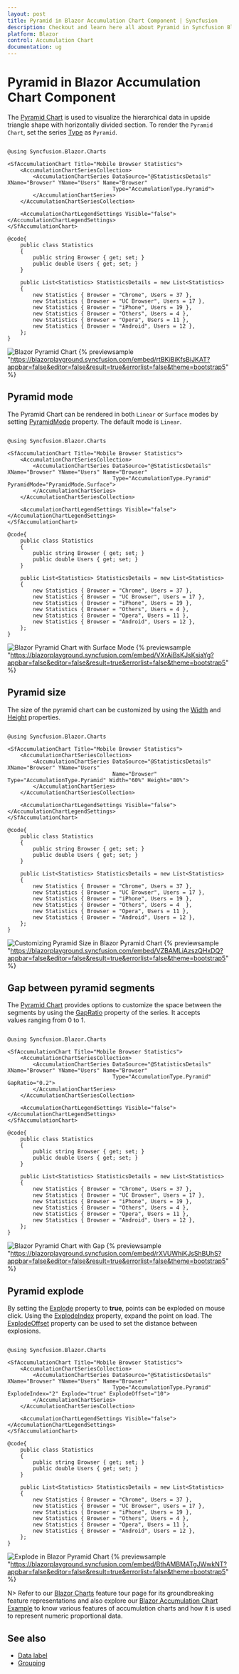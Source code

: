 ```yaml
---
layout: post
title: Pyramid in Blazor Accumulation Chart Component | Syncfusion
description: Checkout and learn here all about Pyramid in Syncfusion Blazor Accumulation Chart component and more.
platform: Blazor
control: Accumulation Chart
documentation: ug
---
```


# Pyramid in Blazor Accumulation Chart Component

The [Pyramid Chart](https://www.syncfusion.com/blazor-components/blazor-charts/chart-types/pyramid-chart) is used to visualize the hierarchical data in upside triangle shape with horizontally divided section. To render the `Pyramid Chart`, set the series [Type](https://help.syncfusion.com/cr/blazor/Syncfusion.Blazor.Charts.AccumulationChartSeries.html#Syncfusion_Blazor_Charts_AccumulationChartSeries_Type) as `Pyramid`.

```cshtml 

@using Syncfusion.Blazor.Charts

<SfAccumulationChart Title="Mobile Browser Statistics">
    <AccumulationChartSeriesCollection>
        <AccumulationChartSeries DataSource="@StatisticsDetails" XName="Browser" YName="Users" Name="Browser"
								 Type="AccumulationType.Pyramid">
        </AccumulationChartSeries>
    </AccumulationChartSeriesCollection>

    <AccumulationChartLegendSettings Visible="false"></AccumulationChartLegendSettings>
</SfAccumulationChart>

@code{
    public class Statistics
    {
        public string Browser { get; set; }
        public double Users { get; set; }
    }

    public List<Statistics> StatisticsDetails = new List<Statistics>
    {
        new Statistics { Browser = "Chrome", Users = 37 },
        new Statistics { Browser = "UC Browser", Users = 17 },
        new Statistics { Browser = "iPhone", Users = 19 },
        new Statistics { Browser = "Others", Users = 4 },
        new Statistics { Browser = "Opera", Users = 11 },
        new Statistics { Browser = "Android", Users = 12 },
    };
}

```


![Blazor Pyramid Chart](../images/pyramid/blazor-pyramid-chart.png)
{% previewsample "https://blazorplayground.syncfusion.com/embed/rtBKiBiKfsBiJKAT?appbar=false&editor=false&result=true&errorlist=false&theme=bootstrap5" %}

## Pyramid mode

The Pyramid Chart can be rendered in both `Linear` or `Surface` modes by setting [PyramidMode](https://help.syncfusion.com/cr/blazor/Syncfusion.Blazor.Charts.AccumulationChartSeries.html#Syncfusion_Blazor_Charts_AccumulationChartSeries_PyramidMode) property. The default mode is `Linear`.

```cshtml 

@using Syncfusion.Blazor.Charts

<SfAccumulationChart Title="Mobile Browser Statistics">
    <AccumulationChartSeriesCollection>
        <AccumulationChartSeries DataSource="@StatisticsDetails" XName="Browser" YName="Users" Name="Browser"
								 Type="AccumulationType.Pyramid" PyramidMode="PyramidMode.Surface">
        </AccumulationChartSeries>
    </AccumulationChartSeriesCollection>

    <AccumulationChartLegendSettings Visible="false"></AccumulationChartLegendSettings>
</SfAccumulationChart>

@code{
    public class Statistics
    {
        public string Browser { get; set; }
        public double Users { get; set; }
    }

    public List<Statistics> StatisticsDetails = new List<Statistics>
    {
        new Statistics { Browser = "Chrome", Users = 37 },
        new Statistics { Browser = "UC Browser", Users = 17 },
        new Statistics { Browser = "iPhone", Users = 19 },
        new Statistics { Browser = "Others", Users = 4 },
        new Statistics { Browser = "Opera", Users = 11 },
        new Statistics { Browser = "Android", Users = 12 },
    };
}

```

![Blazor Pyramid Chart with Surface Mode](../images/pyramid/blazor-pyramid-chart-with-surface-mode.png)
{% previewsample "https://blazorplayground.syncfusion.com/embed/VXrAiBsKJsKsjaYg?appbar=false&editor=false&result=true&errorlist=false&theme=bootstrap5" %}

## Pyramid size

The size of the pyramid chart can be customized by using the [Width](https://help.syncfusion.com/cr/blazor/Syncfusion.Blazor.Charts.AccumulationChartSeries.html#Syncfusion_Blazor_Charts_AccumulationChartSeries_Width) and [Height](https://help.syncfusion.com/cr/blazor/Syncfusion.Blazor.Charts.AccumulationChartSeries.html#Syncfusion_Blazor_Charts_AccumulationChartSeries_Height) properties.

```cshtml 

@using Syncfusion.Blazor.Charts

<SfAccumulationChart Title="Mobile Browser Statistics">
    <AccumulationChartSeriesCollection>
        <AccumulationChartSeries DataSource="@StatisticsDetails" XName="Browser" YName="Users"
                                 Name="Browser" Type="AccumulationType.Pyramid" Width="60%" Height="80%">
        </AccumulationChartSeries>
    </AccumulationChartSeriesCollection>

    <AccumulationChartLegendSettings Visible="false"></AccumulationChartLegendSettings>
</SfAccumulationChart>

@code{
    public class Statistics
    {
        public string Browser { get; set; }
        public double Users { get; set; }
    }

    public List<Statistics> StatisticsDetails = new List<Statistics>
	{
        new Statistics { Browser = "Chrome", Users = 37 },
        new Statistics { Browser = "UC Browser", Users = 17 },
        new Statistics { Browser = "iPhone", Users = 19 },
        new Statistics { Browser = "Others", Users = 4  },
        new Statistics { Browser = "Opera", Users = 11 },
        new Statistics { Browser = "Android", Users = 12 },
    };
}

```

![Customizing Pyramid Size in Blazor Pyramid Chart](../images/pyramid/blazor-pyramid-chart-size.png)
{% previewsample "https://blazorplayground.syncfusion.com/embed/VZBAMLiAzszQHxDQ?appbar=false&editor=false&result=true&errorlist=false&theme=bootstrap5" %}

## Gap between pyramid segments

The [Pyramid Chart](https://help.syncfusion.com/cr/blazor/Syncfusion.Blazor.Charts.AccumulationType.html#Syncfusion_Blazor_Charts_AccumulationType_Pyramid) provides options to customize the space between the segments by using the [GapRatio](https://help.syncfusion.com/cr/blazor/Syncfusion.Blazor.Charts.AccumulationChartSeries.html#Syncfusion_Blazor_Charts_AccumulationChartSeries_GapRatio) property of the series. It accepts values ranging from 0 to 1.

```cshtml 

@using Syncfusion.Blazor.Charts

<SfAccumulationChart Title="Mobile Browser Statistics">
    <AccumulationChartSeriesCollection>
        <AccumulationChartSeries DataSource="@StatisticsDetails" XName="Browser" YName="Users" Name="Browser"
								 Type="AccumulationType.Pyramid" GapRatio="0.2">
        </AccumulationChartSeries>
    </AccumulationChartSeriesCollection>

    <AccumulationChartLegendSettings Visible="false"></AccumulationChartLegendSettings>
</SfAccumulationChart>

@code{
    public class Statistics
    {
        public string Browser { get; set; }
        public double Users { get; set; }
    }

    public List<Statistics> StatisticsDetails = new List<Statistics>
    {
        new Statistics { Browser = "Chrome", Users = 37 },
        new Statistics { Browser = "UC Browser", Users = 17 },
        new Statistics { Browser = "iPhone", Users = 19 },
        new Statistics { Browser = "Others", Users = 4 },
        new Statistics { Browser = "Opera", Users = 11 },
        new Statistics { Browser = "Android", Users = 12 },
    };
}

```

![Blazor Pyramid Chart with Gap](../images/pyramid/blazor-pyramid-chart-with-gap.png)
{% previewsample "https://blazorplayground.syncfusion.com/embed/rXVUWhiKJsShBUhS?appbar=false&editor=false&result=true&errorlist=false&theme=bootstrap5" %}

## Pyramid explode

By setting the [Explode](https://help.syncfusion.com/cr/blazor/Syncfusion.Blazor.Charts.AccumulationChartSeries.html#Syncfusion_Blazor_Charts_AccumulationChartSeries_Explode) property to **true**, points can be exploded on mouse click. Using the [ExplodeIndex](https://help.syncfusion.com/cr/blazor/Syncfusion.Blazor.Charts.AccumulationChartSeries.html#Syncfusion_Blazor_Charts_AccumulationChartSeries_ExplodeIndex) property, expand the point on load. The [ExplodeOffset](https://help.syncfusion.com/cr/blazor/Syncfusion.Blazor.Charts.AccumulationChartSeries.html#Syncfusion_Blazor_Charts_AccumulationChartSeries_ExplodeOffset) property can be used to set the distance between explosions.

```cshtml 

@using Syncfusion.Blazor.Charts

<SfAccumulationChart Title="Mobile Browser Statistics">
    <AccumulationChartSeriesCollection>
        <AccumulationChartSeries DataSource="@StatisticsDetails" XName="Browser" YName="Users" Name="Browser"
                                 Type="AccumulationType.Pyramid" ExplodeIndex="2" Explode="true" ExplodeOffset="10">
        </AccumulationChartSeries>
    </AccumulationChartSeriesCollection>

    <AccumulationChartLegendSettings Visible="false"></AccumulationChartLegendSettings>
</SfAccumulationChart>

@code{
    public class Statistics
    {
        public string Browser { get; set; }
        public double Users { get; set; }
    }

    public List<Statistics> StatisticsDetails = new List<Statistics>
    {
        new Statistics { Browser = "Chrome", Users = 37 },
        new Statistics { Browser = "UC Browser", Users = 17 },
        new Statistics { Browser = "iPhone", Users = 19 },
        new Statistics { Browser = "Others", Users = 4 },
        new Statistics { Browser = "Opera", Users = 11 },
        new Statistics { Browser = "Android", Users = 12 },
    };
}

```

![Explode in Blazor Pyramid Chart](../images/pyramid/blazor-pyramid-chart-explode.png)
{% previewsample "https://blazorplayground.syncfusion.com/embed/BthAMBMATgJWwkNT?appbar=false&editor=false&result=true&errorlist=false&theme=bootstrap5" %}

N> Refer to our [Blazor Charts](https://www.syncfusion.com/blazor-components/blazor-charts) feature tour page for its groundbreaking feature representations and also explore our [Blazor Accumulation Chart Example](https://blazor.syncfusion.com/demos/chart/pyramid?theme=bootstrap5) to know various features of accumulation charts and how it is used to represent numeric proportional data.

## See also

* [Data label](../data-label)
* [Grouping](../grouping)
